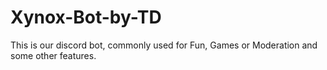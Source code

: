 # Xynox-Bot-by-TD
This is our discord bot, commonly used for Fun, Games or Moderation and some other features. 
